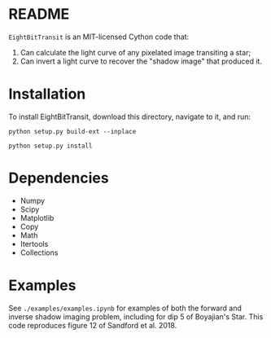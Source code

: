 # README #

`EightBitTransit` is an MIT-licensed Cython code that:
1. Can calculate the light curve of any pixelated image transiting a star;
2. Can invert a light curve to recover the "shadow image" that produced it.

# Installation #

To install EightBitTransit, download this directory, navigate to it, and run:

`python setup.py build-ext --inplace`

`python setup.py install`

# Dependencies #
* Numpy
* Scipy
* Matplotlib
* Copy
* Math
* Itertools
* Collections

# Examples #

See `./examples/examples.ipynb` for examples of both the forward and inverse shadow imaging problem, including for dip 5 of Boyajian's Star. This code reproduces figure 12 of Sandford et al. 2018.
